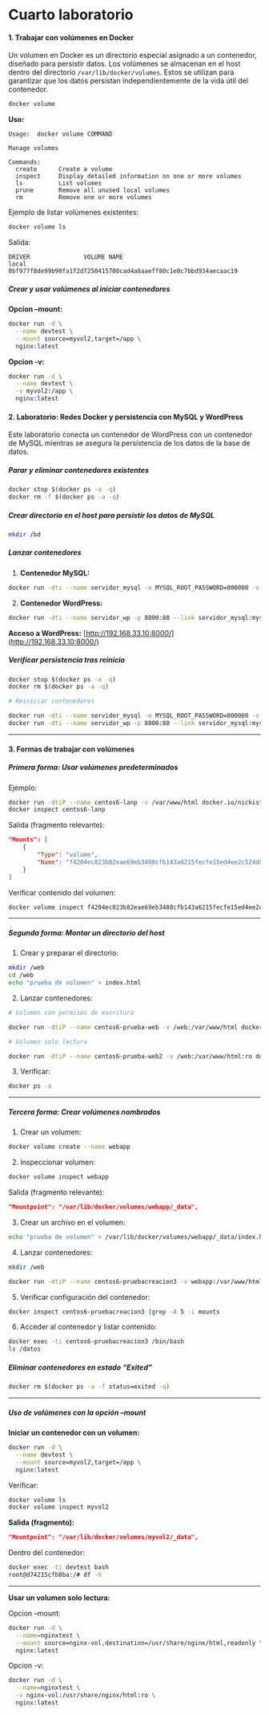# Cuarto laboratorio

#### 1. Trabajar con volúmenes en Docker

Un volumen en Docker es un directorio especial asignado a un contenedor, diseñado para persistir datos. Los volúmenes se almacenan en el host dentro del directorio `/var/lib/docker/volumes`. Estos se utilizan para garantizar que los datos persistan independientemente de la vida útil del contenedor.

```bash
docker volume
```

**Uso:**

```text
Usage:  docker volume COMMAND

Manage volumes

Commands:
  create      Create a volume
  inspect     Display detailed information on one or more volumes
  ls          List volumes
  prune       Remove all unused local volumes
  rm          Remove one or more volumes
```

Ejemplo de listar volúmenes existentes:

```bash
docker volume ls
```

Salida:

```text
DRIVER               VOLUME NAME
local                0bf977f8de99b90fa1f2d7250415700cad4a6aaeff80c1e0c7bbd934aecaac19
```

##### Crear y usar volúmenes al iniciar contenedores

**Opcion –mount:**

```bash
docker run -d \
  --name devtest \
  --mount source=myvol2,target=/app \
  nginx:latest
```

**Opcion -v:**

```bash
docker run -d \
  --name devtest \
  -v myvol2:/app \
  nginx:latest
```

#### 2. Laboratorio: Redes Docker y persistencia con MySQL y WordPress

Este laboratorio conecta un contenedor de WordPress con un contenedor de MySQL mientras se asegura la persistencia de los datos de la base de datos.

##### Parar y eliminar contenedores existentes

```bash
docker stop $(docker ps -a -q)
docker rm -f $(docker ps -a -q)
```

##### Crear directorio en el host para persistir los datos de MySQL

```bash
mkdir /bd
```

##### Lanzar contenedores

1. **Contenedor MySQL:**

```bash
docker run -dti --name servidor_mysql -e MYSQL_ROOT_PASSWORD=000000 -v /bd:/var/lib/mysql mysql:5.7
```

2. **Contenedor WordPress:**

```bash
docker run -dti --name servidor_wp -p 8000:80 --link servidor_mysql:mysql wordpress:5.6.2-php7.3
```

**Acceso a WordPress:**
[http://192.168.33.10:8000/](http://192.168.33.10:8000/)

##### Verificar persistencia tras reinicio

```bash
docker stop $(docker ps -a -q)
docker rm $(docker ps -a -q)

# Reiniciar contenedores

docker run -dti --name servidor_mysql -e MYSQL_ROOT_PASSWORD=000000 -v /bd:/var/lib/mysql mysql:5.7
docker run -dti --name servidor_wp -p 8000:80 --link servidor_mysql:mysql wordpress:5.6.2-php7.3
```

---

#### 3. Formas de trabajar con volúmenes

##### Primera forma: Usar volúmenes predeterminados

Ejemplo:

```bash
docker run -dtiP --name centos6-lanp -v /var/www/html docker.io/nickistre/centos-lamp
docker inspect centos6-lanp
```

Salida (fragmento relevante):

```json
"Mounts": [
    {
        "Type": "volume",
        "Name": "f4204ec823b82eae69eb3488cfb143a6215fecfe15ed4ee2c524d80697631288"
    }
]
```

Verificar contenido del volumen:

```bash
docker volume inspect f4204ec823b82eae69eb3488cfb143a6215fecfe15ed4ee2c524d80697631288
```

---

##### Segunda forma: Montar un directorio del host

1. Crear y preparar el directorio:

```bash
mkdir /web
cd /web
echo "prueba de volumen" > index.html
```

2. Lanzar contenedores:

```bash
# Volumen con permisos de escritura

docker run -dtiP --name centos6-prueba-web -v /web:/var/www/html docker.io/nickistre/centos-lamp

# Volumen solo lectura

docker run -dtiP --name centos6-prueba-web2 -v /web:/var/www/html:ro docker.io/nickistre/centos-lamp
```

3. Verificar:

```bash
docker ps -a
```

---

##### Tercera forma: Crear volúmenes nombrados

1. Crear un volumen:

```bash
docker volume create --name webapp
```

2. Inspeccionar volumen:

```bash
docker volume inspect webapp
```

Salida (fragmento relevante):

```json
"Mountpoint": "/var/lib/docker/volumes/webapp/_data",
```

3. Crear un archivo en el volumen:

```bash
echo "prueba de volumen" > /var/lib/docker/volumes/webapp/_data/index.html
```

4. Lanzar contenedores:

```bash
mkdir /web

docker run -dtiP --name centos6-pruebacreacion3 -v webapp:/var/www/html -v /web:/datos docker.io/nickistre/centos-lamp
```

5. Verificar configuración del contenedor:

```bash
docker inspect centos6-pruebacreacion3 |grep -A 5 -i mounts
```

6. Acceder al contenedor y listar contenido:

```bash
docker exec -ti centos6-pruebacreacion3 /bin/bash
ls /datos
```

##### Eliminar contenedores en estado “Exited”

```bash
docker rm $(docker ps -a -f status=exited -q)
```

---

##### Uso de volúmenes con la opción –mount

**Iniciar un contenedor con un volumen:**

```bash
docker run -d \
  --name devtest \
  --mount source=myvol2,target=/app \
  nginx:latest
```

Verificar:

```bash
docker volume ls
docker volume inspect myvol2
```

**Salida (fragmento):**

```json
"Mountpoint": "/var/lib/docker/volumes/myvol2/_data",
```

Dentro del contenedor:

```bash
docker exec -ti devtest bash
root@d74215cfb8ba:/# df -h
```

---

**Usar un volumen solo lectura:**

Opcion –mount:

```bash
docker run -d \
  --name=nginxtest \
  --mount source=nginx-vol,destination=/usr/share/nginx/html,readonly \
  nginx:latest
```

Opcion -v:

```bash
docker run -d \
  --name=nginxtest \
  -v nginx-vol:/usr/share/nginx/html:ro \
  nginx:latest
```
